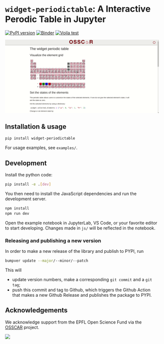 # `widget-periodictable`: A Interactive Perodic Table in Jupyter

[![PyPI version](https://badge.fury.io/py/widget-periodictable.svg)](https://badge.fury.io/py/widget-periodictable)
[![Binder](https://mybinder.org/badge_logo.svg)](https://mybinder.org/v2/gh/osscar-org/widget-periodictable/main?urlpath=%2Fvoila%2Frender%2Fexamples%2Fintroduction.ipynb)
[![Voila test](https://github.com/osscar-org/widget-periodictable/actions/workflows/voila-test.yml/badge.svg)](https://github.com/osscar-org/widget-periodictable/actions/workflows/voila-test.yml)

![demo](https://raw.githubusercontent.com/osscar-org/widget-periodictable/main/example/demo.gif)

## Installation & usage

```sh
pip install widget-periodictable
```

For usage examples, see `examples/`.

## Development

Install the python code:

```sh
pip install -e .[dev]
```

You then need to install the JavaScript dependencies and run the development server.

```sh
npm install
npm run dev
```

Open the example notebook in JupyterLab, VS Code, or your favorite editor to start developing. Changes made in `js/` will be reflected in the notebook.

### Releasing and publishing a new version

In order to make a new release of the library and publish to PYPI, run

```bash
bumpver update --major/--minor/--patch
```

This will

- update version numbers, make a corresponding `git commit` and a `git tag`;
- push this commit and tag to Github, which triggers the Github Action that makes a new Github Release and publishes the package to PYPI.

## Acknowledgements

We acknowledge support from the EPFL Open Science Fund via the [OSSCAR](http://www.osscar.org) project.

<img src='https://www.osscar.org/_images/logos.png' width='700'>
